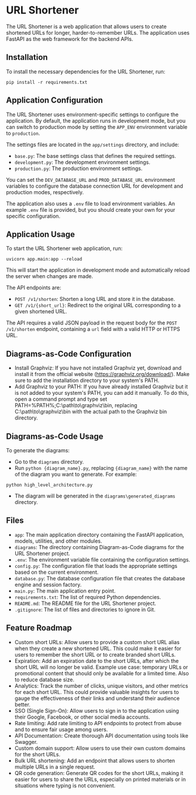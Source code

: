 # URL Shortener
The URL Shortener is a web application that allows users to create shortened URLs for longer, harder-to-remember URLs.  The application uses FastAPI as the web framework for the backend APIs.

## Installation
To install the necessary dependencies for the URL Shortener, run:

```
pip install -r requirements.txt
```

## Application Configuration
The URL Shortener uses environment-specific settings to configure the application. By default, the application runs in development mode, but you can switch to production mode by setting the `APP_ENV` environment variable to `production`.

The settings files are located in the `app/settings` directory, and include:

* `base.py`: The base settings class that defines the required settings.
* `development.py`: The development environment settings.
* `production.py`: The production environment settings.

You can set the `DEV_DATABASE_URL` and `PROD_DATABASE_URL` environment variables to configure the database connection URL for development and production modes, respectively.

The application also uses a `.env` file to load environment variables. An example `.env` file is provided, but you should create your own for your specific configuration.



## Application Usage
To start the URL Shortener web application, run:

```
uvicorn app.main:app --reload
```
This will start the application in development mode and automatically reload the server when changes are made.

The API endpoints are:

* `POST /v1/shorten`: Shorten a long URL and store it in the database.
* `GET /v1/{short_url}`: Redirect to the original URL corresponding to a given shortened URL.

The API requires a valid JSON payload in the request body for the `POST /v1/shorten` endpoint, containing a `url` field with a valid HTTP or HTTPS URL.

## Diagrams-as-Code Configuration
* Install Graphviz: If you have not installed Graphviz yet, download and install it from the official website (https://graphviz.org/download/). Make sure to add the installation directory to your system's PATH.
* Add Graphviz to your PATH: If you have already installed Graphviz but it is not added to your system's PATH, you can add it manually. To do this, open a command prompt and type set PATH=%PATH%;C:\path\to\graphviz\bin, replacing C:\path\to\graphviz\bin with the actual path to the Graphviz bin directory.

## Diagrams-as-Code Usage
To generate the diagrams:

* Go to the `diagrams` directory.
* Run `python {diagram_name}.py`, replacing `{diagram_name}` with the name of the diagram you want to generate. For example:
```
python high_level_architecture.py
```
* The diagram will be generated in the `diagrams\generated_diagrams` directory.

## Files
* `app`: The main application directory containing the FastAPI application, models, utilities, and other modules.
* `diagrams`: The directory containing Diagram-as-Code diagrams for the URL Shortener project.
* `.env`: The environment variable file containing the configuration settings.
* `config.py`: The configuration file that loads the appropriate settings based on the current environment.
* `database.py`: The database configuration file that creates the database engine and session factory.
* `main.py`: The main application entry point.
* `requirements.txt`: The list of required Python dependencies.
* `README.md`: The README file for the URL Shortener project.
* `.gitignore`: The list of files and directories to ignore in Git.

## Feature Roadmap
* Custom short URLs: Allow users to provide a custom short URL alias when they create a new shortened URL. This could make it easier for users to remember the short URL or to create branded short URLs.
* Expiration: Add an expiration date to the short URLs, after which the short URL will no longer be valid. Example use case: temporary URLs or promotional content that should only be available for a limited time. Also to reduce database size.
* Analytics: Track the number of clicks, unique visitors, and other metrics for each short URL. This could provide valuable insights for users to gauge the effectiveness of their links and understand their audience better.
* SSO (Single Sign-On): Allow users to sign in to the application using their Google, Facebook, or other social media accounts.
* Rate limiting: Add rate limiting to API endpoints to protect from abuse and to ensure fair usage among users.
* API Documentation: Create thorough API documentation using tools like Swagger.
* Custom domain support: Allow users to use their own custom domains for the short URLs.
* Bulk URL shortening: Add an endpoint that allows users to shorten multiple URLs in a single request. 
* QR code generation: Generate QR codes for the short URLs, making it easier for users to share the URLs, especially on printed materials or in situations where typing is not convenient.

